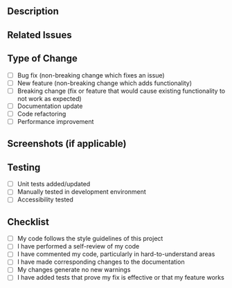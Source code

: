 ## Description
<!-- Describe the changes in this PR -->

## Related Issues
<!-- Link to related issues using #issue-number notation -->

## Type of Change
- [ ] Bug fix (non-breaking change which fixes an issue)
- [ ] New feature (non-breaking change which adds functionality)
- [ ] Breaking change (fix or feature that would cause existing functionality to not work as expected)
- [ ] Documentation update
- [ ] Code refactoring
- [ ] Performance improvement

## Screenshots (if applicable)
<!-- Add screenshots to help explain your changes -->

## Testing
<!-- Describe the tests you ran to verify your changes -->
- [ ] Unit tests added/updated
- [ ] Manually tested in development environment
- [ ] Accessibility tested

## Checklist
- [ ] My code follows the style guidelines of this project
- [ ] I have performed a self-review of my code
- [ ] I have commented my code, particularly in hard-to-understand areas
- [ ] I have made corresponding changes to the documentation
- [ ] My changes generate no new warnings
- [ ] I have added tests that prove my fix is effective or that my feature works